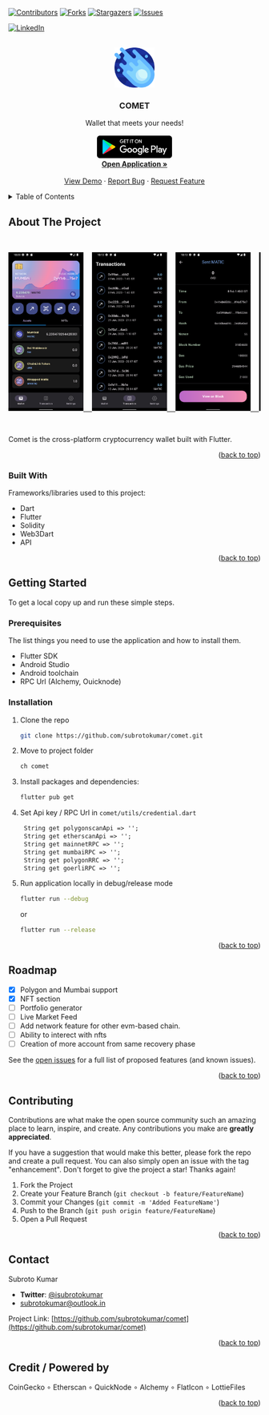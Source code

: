 <a name="readme-top"></a>

[![Contributors][contributors-shield]][contributors-url]
[![Forks][forks-shield]][forks-url]
[![Stargazers][stars-shield]][stars-url]
[![Issues][issues-shield]][issues-url]

<!-- [![MIT License][license-shield]][license-url] -->

[![LinkedIn][linkedin-shield]][linkedin-url]

<br />
<div align="center">
  <a href="https://github.com/subrotokumar/nyx/">
    <img src="./assets/images/logo.png" alt="Logo" width="80" height="80">
  </a>

  <h3 align="center"><strong>COMET</strong></h6>

  <p align="center">
    Wallet that meets your needs!
    <br />
    <br>
    <a href='https://play.google.com/store/apps/details?id=com.subrotokumar.comet'><img src='assets/meta/download-googleplay.png' width="150"></a>
    <br>
    <a href="https://play.google.com/store/apps/details?id=com.subrotokumar.comet"><strong>Open <strong>Application</strong> »</strong></a>
    <br />
    <br />
    <a href="https://github.com/subrotokumar/nyx">View Demo</a>
    ·
    <a href="https://github.com/subrotokumar/nyx/issues">Report Bug</a>
    ·
    <a href="https://github.com/subrotokumar/comet/issues">Request Feature</a>
  </p>
</div>

<!-- TABLE OF CONTENTS -->
<details>
  <summary>Table of Contents</summary>
  <ol>
    <li>
      <a href="#about-the-project">About The Project</a>
      <ul>
        <li><a href="#built-with">Built With</a></li>
      </ul>
    </li>
    <li>
      <a href="#getting-started">Getting Started</a>
      <ul>
        <li><a href="#prerequisites">Prerequisites</a></li>
        <li><a href="#installation">Installation</a></li>
      </ul>
    </li>
    <!-- <li><a href="#usage">Usage</a></li> -->
    <li><a href="#roadmap">Roadmap</a></li>
    <li><a href="#contributing">Contributing</a></li>
    <!-- <li><a href="#license">License</a></li> -->
    <li><a href="#contact">Contact</a></li>
    <li><a href="#acknowledgments">Credit</a></li>
  </ol>
</details>

<!-- ABOUT THE PROJECT -->

## About The Project

<br>
<p align='center'>
<a href='https://comet-zeta.vercel.app/'>
<center>
<pre>
<img src='./assets/meta/ss1.png' width="150">  <img src='./assets/meta/ss2.png' width="150">  <img src='./assets/meta/ss3.png' width="150">  <img src='./assets/meta/ss4.png' width="150">  <img src='./assets/meta/ss5.png' width="150">
</center>
</pre>
</a>
</p>
<br>

Comet is the cross-platform cryptocurrency wallet built with Flutter.

<p align="right">(<a href="#readme-top">back to top</a>)</p>

### Built With

Frameworks/libraries used to this project:

- Dart
- Flutter
- Solidity
- Web3Dart
- API

<p align="right">(<a href="#readme-top">back to top</a>)</p>

<!-- GETTING STARTED -->

## Getting Started

To get a local copy up and run these simple steps.

### Prerequisites

The list things you need to use the application and how to install them.

- Flutter SDK
- Android Studio
- Android toolchain
- RPC Url (Alchemy, Ouicknode)

### Installation

1. Clone the repo
   ```sh
   git clone https://github.com/subrotokumar/comet.git
   ```
3. Move to project folder

   ```sh
   ch comet
   ```

4. Install packages and dependencies:

   ```sh
   flutter pub get
   ```

5. Set Api key / RPC Url in `comet/utils/credential.dart`
   ```
    String get polygonscanApi => '';
    String get etherscanApi => '';
    String get mainnetRPC => '';
    String get mumbaiRPC => '';
    String get polygonRRC => '';
    String get goerliRPC => '';
   ```
6. Run application locally in debug/release mode

   ```sh
   flutter run --debug
   ```

   or

   ```sh
   flutter run --release
   ```

<p align="right">(<a href="#readme-top">back to top</a>)</p>

<!-- USAGE EXAMPLES -->

<!-- ## Usage

ChatGPT and OpenAI is becoming increasingly popular as an alternative to more traditional customer service methods, such as phone calls or emails.

_For more info about OpenAI, please refer to the [Documentation](https://beta.openai.com/docs/introduction/overview)_

<p align="right">(<a href="#readme-top">back to top</a>)</p> -->

<!-- ROADMAP -->

## Roadmap

- [X] Polygon and Mumbai support
- [x] NFT section
- [ ] Portfolio generator
- [ ] Live Market Feed
- [ ] Add network feature for other evm-based chain.
- [ ] Ability to interect with nfts
- [ ] Creation of more account from same recovery phase

See the [open issues](https://github.com/subrotokumar/comet/issues) for a full list of proposed features (and known issues).

<p align="right">(<a href="#readme-top">back to top</a>)</p>

<!-- CONTRIBUTING -->

## Contributing

Contributions are what make the open source community such an amazing place to learn, inspire, and create. Any contributions you make are **greatly appreciated**.

If you have a suggestion that would make this better, please fork the repo and create a pull request. You can also simply open an issue with the tag "enhancement".
Don't forget to give the project a star! Thanks again!

1. Fork the Project
2. Create your Feature Branch (`git checkout -b feature/FeatureName`)
3. Commit your Changes (`git commit -m 'Added FeatureName'`)
4. Push to the Branch (`git push origin feature/FeatureName`)
5. Open a Pull Request

<p align="right">(<a href="#readme-top">back to top</a>)</p>

<!-- LICENSE -->

<!-- CONTACT -->

## Contact

Subroto Kumar 
- **Twitter**: [@isubrotokumar](https://twitter.com/isubrotokumar) 
- subrotokumar@outlook.in

Project Link: [https://github.com/subrotokumar/comet](https://github.com/subrotokumar/comet)

<p align="right">(<a href="#readme-top">back to top</a>)</p>

<!-- ACKNOWLEDGMENTS -->

## Credit / Powered by

CoinGecko  ∘  Etherscan  ∘  QuickNode  ∘  Alchemy  ∘  FlatIcon  ∘  LottieFiles


<p align="right">(<a href="#readme-top">back to top</a>)</p>

<!-- MARKDOWN LINKS & IMAGES -->
<!-- https://www.markdownguide.org/basic-syntax/#reference-style-links -->

[contributors-shield]: https://img.shields.io/github/contributors/subrotokumar/comet.svg?style=for-the-badge
[contributors-url]: https://github.com/subrotokumar/comet/graphs/contributors
[forks-shield]: https://img.shields.io/github/forks/subrotokumar/comet.svg?style=for-the-badge
[forks-url]: https://github.com/subrotokumar/comet/network/members
[stars-shield]: https://img.shields.io/github/stars/subrotokumar/nyx.svg?style=for-the-badge
[stars-url]: https://github.com/subrotokumar/nyx/stargazers
[issues-shield]: https://img.shields.io/github/issues/subrotokumar/nyx.svg?style=for-the-badge
[issues-url]: https://github.com/subrotokumar/nyx/issues
[license-shield]: https://img.shields.io/github/license/subrotokumar/nyx.svg?style=for-the-badge
[license-url]: https://www.linkedin.com/in/kumarsubroto
[linkedin-shield]: https://img.shields.io/badge/-LinkedIn-black.svg?style=for-the-badge&logo=linkedin&colorB=555
[linkedin-url]: https://linkedin.com/in/kumarsubroto
[product-screenshot]: ./assets/images/banner.png

